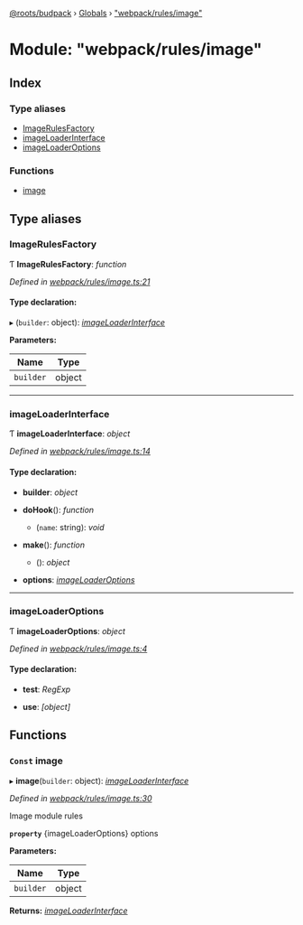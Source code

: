 [@roots/budpack](../README.md) › [Globals](../globals.md) › ["webpack/rules/image"](_webpack_rules_image_.md)

# Module: "webpack/rules/image"

## Index

### Type aliases

* [ImageRulesFactory](_webpack_rules_image_.md#imagerulesfactory)
* [imageLoaderInterface](_webpack_rules_image_.md#imageloaderinterface)
* [imageLoaderOptions](_webpack_rules_image_.md#imageloaderoptions)

### Functions

* [image](_webpack_rules_image_.md#const-image)

## Type aliases

###  ImageRulesFactory

Ƭ **ImageRulesFactory**: *function*

*Defined in [webpack/rules/image.ts:21](https://github.com/roots/bud-support/blob/bc9161d/src/budpack/builder/webpack/rules/image.ts#L21)*

#### Type declaration:

▸ (`builder`: object): *[imageLoaderInterface](_webpack_rules_image_.md#imageloaderinterface)*

**Parameters:**

Name | Type |
------ | ------ |
`builder` | object |

___

###  imageLoaderInterface

Ƭ **imageLoaderInterface**: *object*

*Defined in [webpack/rules/image.ts:14](https://github.com/roots/bud-support/blob/bc9161d/src/budpack/builder/webpack/rules/image.ts#L14)*

#### Type declaration:

* **builder**: *object*

* **doHook**(): *function*

  * (`name`: string): *void*

* **make**(): *function*

  * (): *object*

* **options**: *[imageLoaderOptions](_webpack_rules_image_.md#imageloaderoptions)*

___

###  imageLoaderOptions

Ƭ **imageLoaderOptions**: *object*

*Defined in [webpack/rules/image.ts:4](https://github.com/roots/bud-support/blob/bc9161d/src/budpack/builder/webpack/rules/image.ts#L4)*

#### Type declaration:

* **test**: *RegExp*

* **use**: *[object]*

## Functions

### `Const` image

▸ **image**(`builder`: object): *[imageLoaderInterface](_webpack_rules_image_.md#imageloaderinterface)*

*Defined in [webpack/rules/image.ts:30](https://github.com/roots/bud-support/blob/bc9161d/src/budpack/builder/webpack/rules/image.ts#L30)*

Image module rules

**`property`** {imageLoaderOptions} options

**Parameters:**

Name | Type |
------ | ------ |
`builder` | object |

**Returns:** *[imageLoaderInterface](_webpack_rules_image_.md#imageloaderinterface)*
